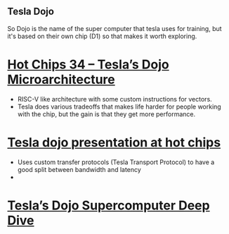 ## Tesla Dojo
So Dojo is the name of the super computer that tesla uses for training, but it's based on their own chip (D1) so that makes it worth exploring.

# [Hot Chips 34 – Tesla’s Dojo Microarchitecture](https://chipsandcheese.com/2022/09/01/hot-chips-34-teslas-dojo-microarchitecture/)
- RISC-V like architecture with some custom instructions for vectors.
- Tesla does various tradeoffs that makes life harder for people working with the chip, but the gain is that they get more performance.

# [Tesla dojo presentation at hot chips](https://hc34.hotchips.org/assets/program/conference/day2/Machine%20Learning/Hotchip%20Dojo%20System%20v25.pdf)
- Uses custom transfer protocols (Tesla Transport Protocol) to have a good split between bandwidth and latency
- 

# [Tesla’s Dojo Supercomputer Deep Dive](https://morethanmoore.substack.com/p/teslas-dojo-supercomputer-deep-dive)
